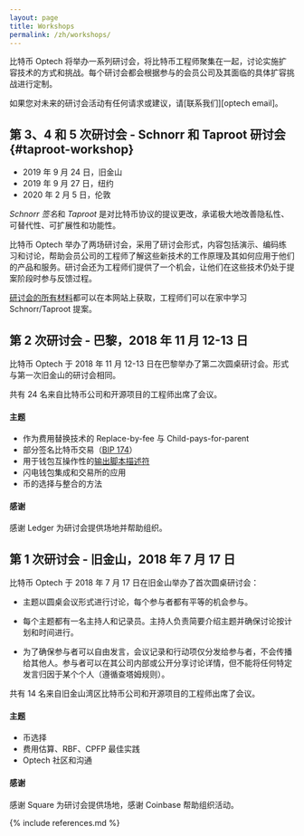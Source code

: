 ```yaml
---
layout: page
title: Workshops
permalink: /zh/workshops/
---
```

比特币 Optech 将举办一系列研讨会，将比特币工程师聚集在一起，讨论实施扩容技术的方式和挑战。每个研讨会都会根据参与的会员公司及其面临的具体扩容挑战进行定制。

如果您对未来的研讨会活动有任何请求或建议，请[联系我们][optech email]。

## 第 3、4 和 5 次研讨会 - Schnorr 和 Taproot 研讨会 {#taproot-workshop}

- 2019 年 9 月 24 日，旧金山
- 2019 年 9 月 27 日，纽约
- 2020 年 2 月 5 日，伦敦

*Schnorr 签名*和 *Taproot* 是对比特币协议的提议更改，承诺极大地改善隐私性、可替代性、可扩展性和功能性。

比特币 Optech 举办了两场研讨会，采用了研讨会形式，内容包括演示、编码练习和讨论，帮助会员公司的工程师了解这些新技术的工作原理及其如何应用于他们的产品和服务。研讨会还为工程师们提供了一个机会，让他们在这些技术仍处于提案阶段时参与反馈过程。

[研讨会的所有材料][taproot workshop blog post]都可以在本网站上获取，工程师们可以在家中学习 Schnorr/Taproot 提案。

## 第 2 次研讨会 - 巴黎，2018 年 11 月 12-13 日

比特币 Optech 于 2018 年 11 月 12-13 日在巴黎举办了第二次圆桌研讨会。形式与第一次旧金山的研讨会相同。

共有 24 名来自比特币公司和开源项目的工程师出席了会议。

#### 主题

- 作为费用替换技术的 Replace-by-fee 与 Child-pays-for-parent
- 部分签名比特币交易（[BIP 174](https://github.com/bitcoin/bips/blob/master/bip-0174.mediawiki)）
- 用于钱包互操作性的[输出脚本描述符](https://gist.github.com/sipa/e3d23d498c430bb601c5bca83523fa82)
- 闪电钱包集成和交易所的应用
- 币的选择与整合的方法

#### 感谢

感谢 Ledger 为研讨会提供场地并帮助组织。

## 第 1 次研讨会 - 旧金山，2018 年 7 月 17 日

比特币 Optech 于 2018 年 7 月 17 日在旧金山举办了首次圆桌研讨会：

- 主题以圆桌会议形式进行讨论，每个参与者都有平等的机会参与。

- 每个主题都有一名主持人和记录员。主持人负责简要介绍主题并确保讨论按计划和时间进行。

- 为了确保参与者可以自由发言，会议记录和行动项仅分发给参与者，不会传播给其他人。参与者可以在其公司内部或公开分享讨论详情，但不能将任何特定发言归因于某个个人（遵循查塔姆规则）。

共有 14 名来自旧金山湾区比特币公司和开源项目的工程师出席了会议。

#### 主题

- 币选择
- 费用估算、RBF、CPFP 最佳实践
- Optech 社区和沟通

#### 感谢

感谢 Square 为研讨会提供场地，感谢 Coinbase 帮助组织活动。

{% include references.md %}

[taproot workshop blog post]: /en/schorr-taproot-workshop/
